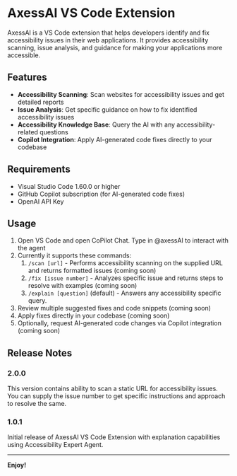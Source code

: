 # AxessAI VS Code Extension

AxessAI is a VS Code extension that helps developers identify and fix accessibility issues in their web applications. It provides accessibility scanning, issue analysis, and guidance for making your applications more accessible.

## Features

- **Accessibility Scanning**: Scan websites for accessibility issues and get detailed reports
- **Issue Analysis**: Get specific guidance on how to fix identified accessibility issues
- **Accessibility Knowledge Base**: Query the AI with any accessibility-related questions
- **Copilot Integration**: Apply AI-generated code fixes directly to your codebase

## Requirements

- Visual Studio Code 1.60.0 or higher
- GitHub Copilot subscription (for AI-generated code fixes)
- OpenAI API Key

## Usage

1. Open VS Code and open CoPilot Chat. Type in @axessAI to interact with the agent
2. Currently it supports these commands:
    1. `/scan [url]` - Performs accessibility scanning on the supplied URL and returns formatted issues (coming soon)
    2. `/fix [issue number]` - Analyzes specific issue and returns steps to resolve with examples (coming soon)
    3. `/explain [question]` (default) - Answers any accessibility specific query.
3. Review multiple suggested fixes and code snippets (coming soon)
4. Apply fixes directly in your codebase (coming soon)
5. Optionally, request AI-generated code changes via Copilot integration (coming soon)

## Release Notes

### 2.0.0

This version contains ability to scan a static URL for accessibility issues.  
You can supply the issue number to get specific instructions and approach to resolve the same.

### 1.0.1

Initial release of AxessAI VS Code Extension with explanation capabilities using Accessibility Expert Agent.

---

**Enjoy!**
